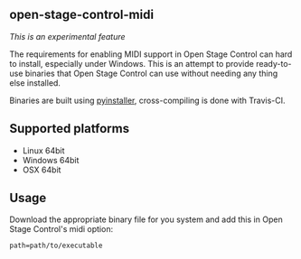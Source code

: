## open-stage-control-midi

*This is an experimental feature*

The requirements for enabling MIDI support in Open Stage Control can hard to install, especially under Windows. This is an attempt to provide ready-to-use binaries that Open Stage Control can use without needing any thing else installed.

Binaries are built using [pyinstaller](https://www.pyinstaller.org/), cross-compiling is done with Travis-CI.

## Supported platforms

- Linux 64bit
- Windows 64bit
- OSX 64bit

## Usage

Download the appropriate binary file for you system and add this in Open Stage Control's midi option:

`path=path/to/executable`
